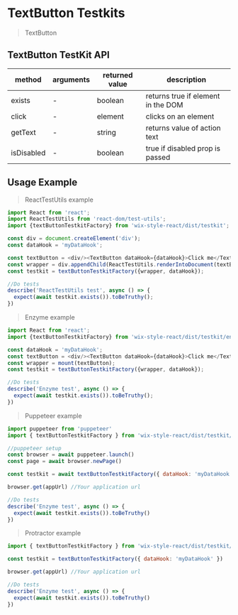 # TextButton Testkits

> TextButton

## TextButton TestKit API

| method     | arguments | returned value | description                        |
| ---------- | --------- | -------------- | ---------------------------------- |
| exists     | -         | boolean        | returns true if element in the DOM |
| click      | -         | element        | clicks on an element               |
| getText    | -         | string         | returns value of action text       |
| isDisabled | -         | boolean        | true if disabled prop is passed    |

## Usage Example

> ReactTestUtils example

```js
import React from 'react';
import ReactTestUtils from 'react-dom/test-utils';
import {textButtonTestkitFactory} from 'wix-style-react/dist/testkit';

const div = document.createElement('div');
const dataHook = 'myDataHook';

const textButton = <div/><TextButton dataHook={dataHook}>Click me</TextButton></div>;
const wrapper = div.appendChild(ReactTestUtils.renderIntoDocument(textButton, {dataHook}));
const testkit = textButtonTestkitFactory({wrapper, dataHook});

//Do tests
describe('ReactTestUtils test', async () => {
  expect(await testkit.exists()).toBeTruthy();
})
```

> Enzyme example

```javascript
import React from 'react';
import {textButtonTestkitFactory} from 'wix-style-react/dist/testkit/enzyme';

const dataHook = 'myDataHook';
const textButton = <div/><TextButton dataHook={dataHook}>Click me</TextButton></div>;
const wrapper = mount(textButton);
const testkit = textButtonTestkitFactory({wrapper, dataHook});

//Do tests
describe('Enzyme test', async () => {
  expect(await testkit.exists()).toBeTruthy();
})
```

> Puppeteer example

```javascript
import puppeteer from 'puppeteer'
import { textButtonTestkitFactory } from 'wix-style-react/dist/testkit/puppeteer'

//puppeteer setup
const browser = await puppeteer.launch()
const page = await browser.newPage()

const testkit = await textButtonTestkitFactory({ dataHook: 'myDataHook', page })

browser.get(appUrl) //Your application url

//Do tests
describe('Enzyme test', async () => {
  expect(await testkit.exists()).toBeTruthy()
})
```

> Protractor example

```javascript
import { textButtonTestkitFactory } from 'wix-style-react/dist/testkit/protractor'

const testkit = textButtonTestkitFactory({ dataHook: 'myDataHook' })

browser.get(appUrl) //Your application url

//Do tests
describe('Enzyme test', async () => {
  expect(await testkit.exists()).toBeTruthy()
})
```

